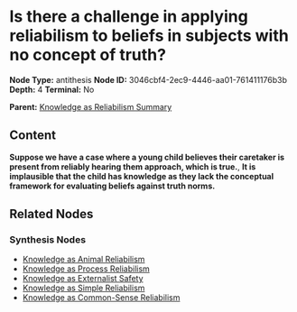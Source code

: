 # Is there a challenge in applying reliabilism to beliefs in subjects with no concept of truth?

**Node Type:** antithesis
**Node ID:** 3046cbf4-2ec9-4446-aa01-761411176b3b
**Depth:** 4
**Terminal:** No

**Parent:** [Knowledge as Reliabilism Summary](knowledge-as-reliabilism-summary-synthesis-a7e81b0d-a6ef-4f1a-9e2e-57947617f9ab.md)

## Content

**Suppose we have a case where a young child believes their caretaker is present from reliably hearing them approach, which is true.**, **It is implausible that the child has knowledge as they lack the conceptual framework for evaluating beliefs against truth norms.**

## Related Nodes

### Synthesis Nodes

- [Knowledge as Animal Reliabilism](knowledge-as-animal-reliabilism-synthesis-1bb7caa8-a772-452c-8bdf-5d52c8df338f.md)
- [Knowledge as Process Reliabilism](knowledge-as-process-reliabilism-synthesis-f3090042-fb64-4cc9-b2ac-10e3da4163a2.md)
- [Knowledge as Externalist Safety](knowledge-as-externalist-safety-synthesis-7a4dd87e-8d56-4bf4-80cd-15d5d3836016.md)
- [Knowledge as Simple Reliabilism](knowledge-as-simple-reliabilism-synthesis-a78871d6-67a1-4756-afc3-8a0867ff421a.md)
- [Knowledge as Common-Sense Reliabilism](knowledge-as-common-sense-reliabilism-synthesis-92996659-97b7-499c-8b91-b261b18917a6.md)
